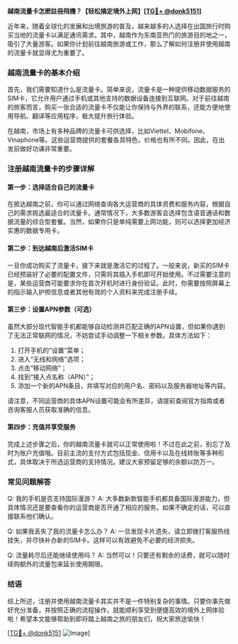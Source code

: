 **越南流量卡怎麽註冊飛機？【轻松搞定境外上网】[[TG💪+ @donk5151](https://t.me/s/donk5151)]**

近年来，随着全球化的发展和出境旅游的普及，越来越多的人选择在出国旅行时购买当地的流量卡以满足通讯需求。其中，越南作为东南亚热门的旅游目的地之一，吸引了大量游客。如果你计划前往越南旅游或工作，那么了解如何注册并使用越南的流量卡就显得尤为重要了。

### 越南流量卡的基本介绍

首先，我们需要知道什么是流量卡。简单来说，流量卡是一种提供移动数据服务的SIM卡，它允许用户通过手机或其他支持的数据设备连接到互联网。对于前往越南的旅客而言，购买一张合适的流量卡不仅能让你保持与外界的联系，还能方便地使用导航、翻译等应用程序，极大提升旅行体验。

在越南，市场上有多种品牌的流量卡可供选择，比如Viettel、Mobifone、Vinaphone等。这些运营商提供的套餐各具特色，价格也有所不同。因此，在出发前做好功课非常重要。

### 注册越南流量卡的步骤详解

#### 第一步：选择适合自己的流量卡

在抵达越南之前，你可以通过网络查询各大运营商的具体资费和服务内容，根据自己的需求挑选最适合的流量卡。通常情况下，大多数游客会选择包含语音通话和数据流量的综合型套餐。当然，如果你只是单纯需要上网功能，则可以选择更加经济实惠的数据专用卡。

#### 第二步：到达越南后激活SIM卡

一旦你成功购买了流量卡，接下来就是激活它的过程了。一般来说，新买的SIM卡已经预装好了必要的配置文件，只需将其插入手机即可开始使用。不过需要注意的是，某些运营商可能要求你在首次开机时进行身份验证。此时，你需要按照屏幕上的指示输入护照信息或者其他有效的个人资料来完成注册手续。

#### 第三步：设置APN参数（可选）

虽然大部分现代智能手机都能够自动检测并匹配正确的APN设置，但如果你遇到了无法正常联网的情况，不妨尝试手动调整一下相关参数。具体方法如下：

1. 打开手机的“设置”菜单；
2. 进入“无线和网络”选项；
3. 点击“移动网络”；
4. 找到“接入点名称（APN）”；
5. 添加一个新的APN条目，并填写对应的用户名、密码以及服务器地址等内容。

请注意，不同运营商的具体APN设置可能会有所差异，请提前查阅官方指南或者咨询客服人员获取准确的信息。

#### 第四步：充值并享受服务

完成上述步骤之后，你的越南流量卡就可以正常使用啦！不过在此之前，别忘了及时为账户充值哦。目前主流的支付方式包括现金、信用卡以及在线转账等多种形式，具体取决于所选运营商的支持情况。建议大家预留足够的余额以防万一。

### 常见问题解答

Q: 我的手机是否支持国际漫游？
A: 大多数新款智能手机都具备国际漫游能力，但具体情况还是要查看你的运营商是否开通了相应的服务。如果不确定的话，可以直接联系他们确认。

Q: 如果我丢失了我的流量卡怎么办？
A: 一旦发现卡片遗失，请立即拨打客服热线挂失，并尽快补办新的SIM卡。这样可以有效避免不必要的经济损失。

Q: 流量耗尽后还能继续使用吗？
A: 当然可以！只要还有剩余的话费，就可以随时续购额外的流量包来延长使用期限。

### 结语

综上所述，注册并使用越南流量卡其实并不是一件特别复杂的事情。只要你事先做好充分准备，并按照正确的流程操作，就能顺利享受到便捷高效的境外上网体验啦！希望本文能够帮助到即将踏上越南之旅的朋友们，祝大家旅途愉快！

[[TG💪+ @donk5151](https://t.me/s/donk5151) ![Image](https://i.postimg.cc/rwNCRYN7/Snipaste-2025-04-30-17-27-05.png)]
